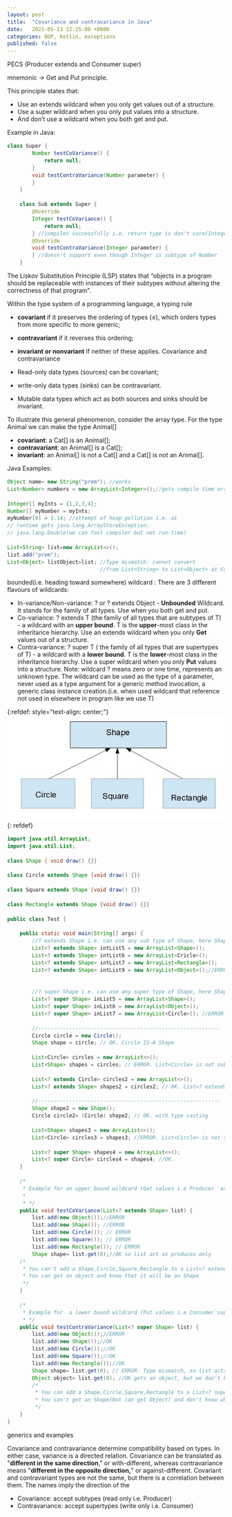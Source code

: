 ```yaml
---
layout: post
title:  "Covariance and contravariance in Java"
date:   2021-05-13 12:25:08 +0000
categories: OOP, Kotlin, exceptions
published: false
--- 
```


PECS (Producer extends and Consumer super)

mnemonic → Get and Put principle.

This principle states that:

- Use an extends wildcard when you only get values out of a structure.
- Use a super wildcard when you only put values into a structure.
- And don’t use a wildcard when you both get and put.

Example in Java:

``` java
class Super {
        Number testCoVariance() {
            return null;
        }
        void testContraVariance(Number parameter) {
        } 
    }
    
    class Sub extends Super {
        @Override
        Integer testCoVariance() {
            return null;
        } //compiles successfully i.e. return type is don't care(Integer is subtype of Number)
        @Override
        void testContraVariance(Integer parameter) {
        } //doesn't support even though Integer is subtype of Number
    }
```
The Liskov Substitution Principle (LSP) states that “objects in a program should be replaceable with instances of their subtypes without altering the correctness of that program”.

Within the type system of a programming language, a typing rule

- <b>covariant</b> if it preserves the ordering of types (≤), which orders types from more specific to more generic;
- <b>contravariant</b> if it reverses this ordering;
- <b>invariant or nonvariant</b> if neither of these applies.
Covariance and contravariance

- Read-only data types (sources) can be covariant;
- write-only data types (sinks) can be contravariant.
- Mutable data types which act as both sources and sinks should be invariant.

To illustrate this general phenomenon, consider the array type. For the type Animal we can make the type Animal[]

- <b>covariant</b>: a Cat[] is an Animal[];
- <b>contravariant</b>: an Animal[] is a Cat[];
- <b>invariant</b>: an Animal[] is not a Cat[] and a Cat[] is not an Animal[].

Java Examples:

``` java
Object name= new String("prem"); //works
List<Number> numbers = new ArrayList<Integer>();//gets compile time error

Integer[] myInts = {1,2,3,4};
Number[] myNumber = myInts;
myNumber[0] = 3.14; //attempt of heap pollution i.e. at 
// runtime gets java.lang.ArrayStoreException: 
// java.lang.Double(we can fool compiler but not run-time)

List<String> list=new ArrayList<>();
list.add("prem");
List<Object> listObject=list; //Type mismatch: cannot convert
                              //from List<String> to List<Object> at Compiletime  
```


bounded(i.e. heading toward somewhere) wildcard : There are 3 different flavours of wildcards:

- In-variance/Non-variance: ? or ? extends Object - <b>Unbounded</b> Wildcard. It stands for the family of all types. Use when you both get and put.
- Co-variance: ? extends T (the family of all types that are subtypes of T) - a wildcard with an <b>upper bound</b>. T is the <b>upper</b>-most class in the inheritance hierarchy. Use an extends wildcard when you only <b>Get</b> values out of a structure.
- Contra-variance: ? super T ( the family of all types that are supertypes of T) - a wildcard with a <b>lower bound</b>. T is the <b>lower</b>-most class in the inheritance hierarchy. Use a super wildcard when you only <b>Put</b> values into a structure.
Note: wildcard ? means zero or one time, represents an unknown type. The wildcard can be used as the type of a parameter, never used as a type argument for a generic method invocation, a generic class instance creation.(i.e. when used wildcard that reference not used in elsewhere in program like we use T)


{:refdef: style="text-align: center;"}
![PECS](/assets/ki1Kf.jpg)
{: refdef}

``` java
import java.util.ArrayList;
import java.util.List;

class Shape { void draw() {}}

class Circle extends Shape {void draw() {}}

class Square extends Shape {void draw() {}}

class Rectangle extends Shape {void draw() {}}

public class Test {

    public static void main(String[] args) {
        //? extends Shape i.e. can use any sub type of Shape, here Shape is Upper Bound in inheritance hierarchy
        List<? extends Shape> intList5 = new ArrayList<Shape>();
        List<? extends Shape> intList6 = new ArrayList<Cricle>();
        List<? extends Shape> intList7 = new ArrayList<Rectangle>();
        List<? extends Shape> intList9 = new ArrayList<Object>();//ERROR.


        //? super Shape i.e. can use any super type of Shape, here Shape is Lower Bound in inheritance hierarchy
        List<? super Shape> inList5 = new ArrayList<Shape>();
        List<? super Shape> inList6 = new ArrayList<Object>();
        List<? super Shape> inList7 = new ArrayList<Circle>(); //ERROR.

        //-----------------------------------------------------------
        Circle circle = new Circle();
        Shape shape = circle; // OK. Circle IS-A Shape

        List<Circle> circles = new ArrayList<>();
        List<Shape> shapes = circles; // ERROR. List<Circle> is not subtype of List<Shape> even when Circle IS-A Shape

        List<? extends Circle> circles2 = new ArrayList<>();
        List<? extends Shape> shapes2 = circles2; // OK. List<? extends Circle> is subtype of List<? extends Shape>

        //-----------------------------------------------------------
        Shape shape2 = new Shape();
        Circle circle2= (Circle) shape2; // OK. with type casting

        List<Shape> shapes3 = new ArrayList<>();
        List<Circle> circles3 = shapes3; //ERROR. List<Circle> is not subtype of  List<Shape> even Circle is subetype of Shape

        List<? super Shape> shapes4 = new ArrayList<>();
        List<? super Circle> circles4 = shapes4; //OK.
    }
    
    /*
     * Example for an upper bound wildcard (Get values i.e Producer `extends`)
     *
     * */
    public void testCoVariance(List<? extends Shape> list) {
        list.add(new Object());//ERROR
        list.add(new Shape()); //ERROR
        list.add(new Circle()); // ERROR
        list.add(new Square()); // ERROR
        list.add(new Rectangle()); // ERROR
        Shape shape= list.get(0);//OK so list act as produces only
    /*
     * You can't add a Shape,Circle,Square,Rectangle to a List<? extends Shape>
     * You can get an object and know that it will be an Shape
     */
    }
    
    /*
     * Example for  a lower bound wildcard (Put values i.e Consumer`super`)
     * */
    public void testContraVariance(List<? super Shape> list) {
        list.add(new Object());//ERROR
        list.add(new Shape());//OK
        list.add(new Circle());//OK
        list.add(new Square());//OK
        list.add(new Rectangle());//OK
        Shape shape= list.get(0); // ERROR. Type mismatch, so list acts only as consumer
        Object object= list.get(0); //OK gets an object, but we don't know what kind of Object it is.
        /*
         * You can add a Shape,Circle,Square,Rectangle to a List<? super Shape>
         * You can't get an Shape(but can get Object) and don't know what kind of Shape it is.
         */
    }
}

```

generics and examples

Covariance and contravariance determine compatibility based on types. In either case, variance is a directed relation. Covariance can be translated as "<b>different in the same direction</b>," or with-different, whereas contravariance means "<b>different in the opposite direction,</b>" or against-different. Covariant and contravariant types are not the same, but there is a correlation between them. The names imply the direction of the 

- Covariance: accept subtypes (read only i.e. Producer)
- Contravariance: accept supertypes (write only i.e. Consumer)